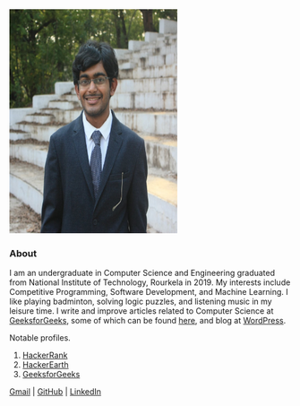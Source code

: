 <img src="GitHubProfile.jpg" width="300" height="400" />

### About

I am an undergraduate in Computer Science and Engineering graduated from National Institute of Technology, Rourkela in 2019. My interests include Competitive Programming, Software Development, and Machine Learning. I like playing badminton, solving logic puzzles, and listening music in my leisure time. I write and improve articles related to Computer Science at [GeeksforGeeks](https://www.geeksforgeeks.org/), some of which can be found [here](https://auth.geeksforgeeks.org/user/dt_kanha/articles), and blog at [WordPress](https://dattatreyasblog.wordpress.com/). 

Notable profiles.

1. [HackerRank](https://www.hackerrank.com/dt_kanha)
2. [HackerEarth](https://www.hackerearth.com/@dattatreya3)
3. [GeeksforGeeks](https://auth.geeksforgeeks.org/user/dt_kanha/profile)

<footer>
  <span><a href="mailto:dt.kanha@gmail.com">Gmail</a> | <a href="http://github.com/dt97">GitHub</a> | <a href="https://www.linkedin.com/in/dattatreya-tripathy-51b809115/">LinkedIn</a></span>
</footer>
